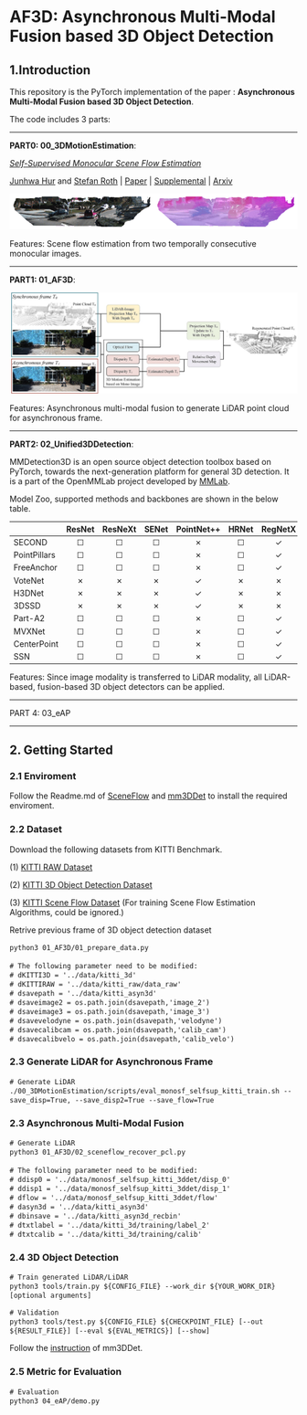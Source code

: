 # AF3D: Asynchronous Multi-Modal Fusion based 3D Object Detection



## 1.Introduction

This repository is the PyTorch implementation of the paper :
**Asynchronous Multi-Modal Fusion based 3D Object Detection**.

The code includes 3 parts:

---

**PART0: 00_3DMotionEstimation**:

[*Self-Supervised Monocular Scene Flow Estimation*](http://openaccess.thecvf.com/content_CVPR_2020/papers/Hur_Self-Supervised_Monocular_Scene_Flow_Estimation_CVPR_2020_paper.pdf)  

[Junhwa Hur](https://hurjunhwa.github.io) and [Stefan Roth](https://www.visinf.tu-darmstadt.de/visinf/team_members/sroth/sroth.en.jsp)  | [Paper](http://openaccess.thecvf.com/content_CVPR_2020/papers/Hur_Self-Supervised_Monocular_Scene_Flow_Estimation_CVPR_2020_paper.pdf) | [Supplemental](http://openaccess.thecvf.com/content_CVPR_2020/supplemental/Hur_Self-Supervised_Monocular_Scene_CVPR_2020_supplemental.pdf) | [Arxiv](https://arxiv.org/abs/2004.04143)

<img src=00_3DMotionEstimation/demo/demo.gif> 

Features: Scene flow estimation from two temporally consecutive monocular images.

---

**PART1: 01_AF3D**:

<div align="center">
  <img src="source/fig1.jpg" width="600"/>
</div>

Features: Asynchronous multi-modal fusion to generate LiDAR point cloud for asynchronous frame.

---

**PART2: 02_Unified3DDetection**:

MMDetection3D is an open source object detection toolbox based on PyTorch, towards the next-generation platform for general 3D detection. It is
a part of the OpenMMLab project developed by [MMLab](http://mmlab.ie.cuhk.edu.hk/).

Model Zoo, supported methods and backbones are shown in the below table.

|                    | ResNet   | ResNeXt  | SENet    |PointNet++ | HRNet | RegNetX | Res2Net |
|--------------------|:--------:|:--------:|:--------:|:---------:|:-----:|:--------:|:-----:|
| SECOND             | ☐        | ☐        | ☐        | ✗         | ☐     | ✓        | ☐     |
| PointPillars       | ☐        | ☐        | ☐        | ✗         | ☐     | ✓        | ☐     |
| FreeAnchor         | ☐        | ☐        | ☐        | ✗         | ☐     | ✓        | ☐     |
| VoteNet            | ✗        | ✗        | ✗        | ✓         | ✗     | ✗        | ✗     |
| H3DNet            | ✗        | ✗        | ✗        | ✓         | ✗     | ✗        | ✗     |
| 3DSSD            | ✗        | ✗        | ✗        | ✓         | ✗     | ✗        | ✗     |
| Part-A2            | ☐        | ☐        | ☐        | ✗         | ☐     | ✓        | ☐     |
| MVXNet             | ☐        | ☐        | ☐        | ✗         | ☐     | ✓        | ☐     |
| CenterPoint        | ☐        | ☐        | ☐        | ✗         | ☐     | ✓        | ☐     |
| SSN                | ☐        | ☐        | ☐        | ✗         | ☐     | ✓        | ☐     |

Features: Since image modality is transferred to LiDAR modality, all LiDAR-based, fusion-based 3D object detectors can be applied.

---

PART 4: 03_eAP

---


## 2. Getting Started

### 2.1 Enviroment

Follow the Readme.md of [SceneFlow](https://github.com/Sliverk/AF3D/blob/main/00_3DMotionEstimation/readme.md) and [mm3DDet](https://github.com/Sliverk/AF3D/blob/main/02_Unified3DDetector/README.md) to install the required enviroment.

### 2.2 Dataset

Download the following datasets from KITTI Benchmark.

(1) [KITTI RAW Dataset](https://www.cvlibs.net/datasets/kitti/raw_data.php)


(2) [KITTI 3D Object Detection Dataset](https://www.cvlibs.net/datasets/kitti/eval_object.php?obj_benchmark=3d)

(3) [KITTI Scene Flow Dataset](https://www.cvlibs.net/datasets/kitti/eval_scene_flow.php) (For training Scene Flow Estimation Algorithms, could be ignored.)

Retrive previous frame of 3D object detection dataset
```shell
python3 01_AF3D/01_prepare_data.py

# The following parameter need to be modified:
# dKITTI3D = '../data/kitti_3d'
# dKITTIRAW = '../data/kitti_raw/data_raw'
# dsavepath = '../data/kitti_asyn3d'
# dsaveimage2 = os.path.join(dsavepath,'image_2')
# dsaveimage3 = os.path.join(dsavepath,'image_3')
# dsavevelodyne = os.path.join(dsavepath,'velodyne')
# dsavecalibcam = os.path.join(dsavepath,'calib_cam')
# dsavecalibvelo = os.path.join(dsavepath,'calib_velo')
```

### 2.3 Generate LiDAR for Asynchronous Frame

```shell
# Generate LiDAR 
./00_3DMotionEstimation/scripts/eval_monosf_selfsup_kitti_train.sh --save_disp=True, --save_disp2=True --save_flow=True
```

### 2.3 Asynchronous Multi-Modal Fusion

```shell
# Generate LiDAR 
python3 01_AF3D/02_sceneflow_recover_pcl.py

# The following parameter need to be modified:
# ddisp0 = '../data/monosf_selfsup_kitti_3ddet/disp_0'
# ddisp1 = '../data/monosf_selfsup_kitti_3ddet/disp_1'
# dflow = '../data/monosf_selfsup_kitti_3ddet/flow'
# dasyn3d = '../data/kitti_asyn3d'
# dbinsave = '../data/kitti_asyn3d_recbin'
# dtxtlabel = '../data/kitti_3d/training/label_2'
# dtxtcalib = '../data/kitti_3d/training/calib'
```

### 2.4 3D Object Detection

```shell
# Train generated LiDAR/LiDAR
python3 tools/train.py ${CONFIG_FILE} --work_dir ${YOUR_WORK_DIR} [optional arguments]
```

```shell
# Validation
python3 tools/test.py ${CONFIG_FILE} ${CHECKPOINT_FILE} [--out ${RESULT_FILE}] [--eval ${EVAL_METRICS}] [--show]
```

Follow the [instruction](https://github.com/Sliverk/AF3D/blob/main/02_Unified3DDetector/docs/1_exist_data_model.md) of mm3DDet. 


### 2.5 Metric for Evaluation

```shell
# Evaluation 
python3 04_eAP/demo.py
```


